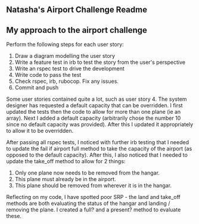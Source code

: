 ## Natasha's Airport Challenge Readme ##

## My approach to the airport challenge
Perform the following steps for each user story:
1. Draw a diagram modelling the user story
2. Write a feature test in irb to test the story from the user's perspective
3. Write an rspec test to drive the development
4. Write code to pass the test
5. Check rspec, irb, rubocop. Fix any issues.
6. Commit and push

Some user stories contained quite a lot, such as user story 4. The system designer has requested a default capacity that can be overridden. I first updated the tests then the code to allow for more than one plane (ie an array). Next I added a default capacity (arbitrarily chose the number 10 since no default capacity was provided). After this I updated it appropriately to allow it to be overridden.

After passing all rspec tests, I noticed with further irb testing that I needed to update the fail if airport full method to take the capacity of the airport (as opposed to the default capacity). After this, I also noticed that I needed to update the take_off method to allow for 2 things:
1. Only one plane now needs to be removed from the hangar.
2. This plane must already be in the airport.
3. This plane should be removed from wherever it is in the hangar.

Reflecting on my code, I have spotted poor SRP - the land and take_off methods are both evaluating the status of the hangar and landing / removing the plane. I created a full? and a present? method to evaluate these.
